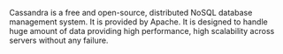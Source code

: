 Cassandra is a free and open-source, distributed NoSQL database management system. It is provided by Apache. It is designed to handle huge amount of data providing high performance, high scalability across servers without any failure.